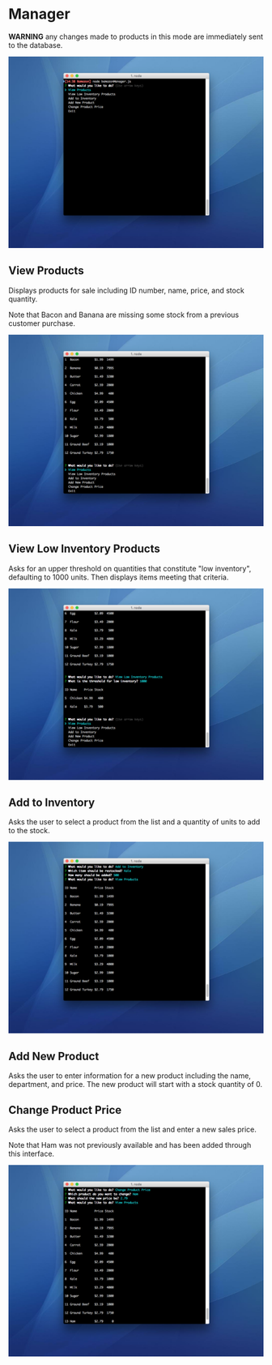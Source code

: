 # Manager

**WARNING** any changes made to products in this mode are immediately sent to the
database.

![Main Menu](../screenshots/08%20Manager%20Menu.png)

## View Products

Displays products for sale including ID number, name, price, and stock quantity.

Note that Bacon and Banana are missing some stock from a previous customer
purchase.

![View Products](../screenshots/09%20View%20Products.png)

## View Low Inventory Products

Asks for an upper threshold on quantities that constitute "low inventory",
defaulting to 1000 units. Then displays items meeting that criteria.

![Low Inventory](../screenshots/10%20Low%20Inventory.png)

## Add to Inventory

Asks the user to select a product from the list and a quantity of units to add
to the stock.

![Add to Inventory](../screenshots/11%20Add%20to%20Inventory.png)

## Add New Product

Asks the user to enter information for a new product including the name,
department, and price. The new product will start with a stock quantity of 0.

## Change Product Price

Asks the user to select a product from the list and enter a new sales price.

Note that Ham was not previously available and has been added through this
interface.

![Add Product and Change Price](../screenshots/12%20Add%20Product%20and%20Change%20Price.png)
